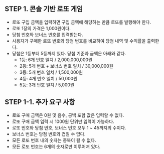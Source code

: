 ## STEP 1. 콘솔 기반 로또 게임

- 로또 구입 금액을 입력하면 구입 금액에 해당하는 만큼 로또를 발행해야 한다.
- 로또 1장의 가격은 1,000원이다.
- 당첨 번호와 보너스 번호를 입력받는다.
- 사용자가 구매한 로또 번호와 당첨 번호를 비교하여 당첨 내역 및 수익률을 출력한다.
- 당첨은 1등부터 5등까지 있다. 당첨 기준과 금액은 아래와 같다.
  - 1등: 6개 번호 일치 / 2,000,000,000원
  - 2등: 5개 번호 + 보너스 번호 일치 / 30,000,000원
  - 3등: 5개 번호 일치 / 1,500,000원
  - 4등: 4개 번호 일치 / 50,000원
  - 5등: 3개 번호 일치 / 5,000원

## STEP 1-1. 추가 요구 사항

- 로또 구매 금액은 0원 및 음수, 공백 포함 값은 입력할 수 없다.
- 로또 구매 금액 입력 시 1000원 단위만 입력이 가능하다.
- 로또 번호와 당첨 번호, 보너스 번호 모두 1 ~ 45까지의 수이다.
- 보너스 번호는 당첨 번호와 겹칠 수 없다.
- 모든 로또 번호 내의 숫자는 중복이 될 수 없다.
- 모든 로또 번호는 6개의 숫자로만 이루어져 있다.

